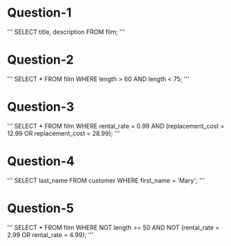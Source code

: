 # Question-1
'''
SELECT title, description FROM film;
'''
# Question-2
'''
SELECT * FROM film
WHERE length > 60 AND length < 75;
'''
# Question-3
'''
SELECT * FROM film
WHERE rental_rate = 0.99 AND (replacement_cost = 12.99 OR replacement_cost = 28.99);
'''
# Question-4
'''
SELECT last_name FROM customer
WHERE first_name = 'Mary';
'''
# Question-5
'''
SELECT * FROM film
WHERE NOT length >= 50 AND NOT (rental_rate = 2.99 OR rental_rate = 4.99);
'''